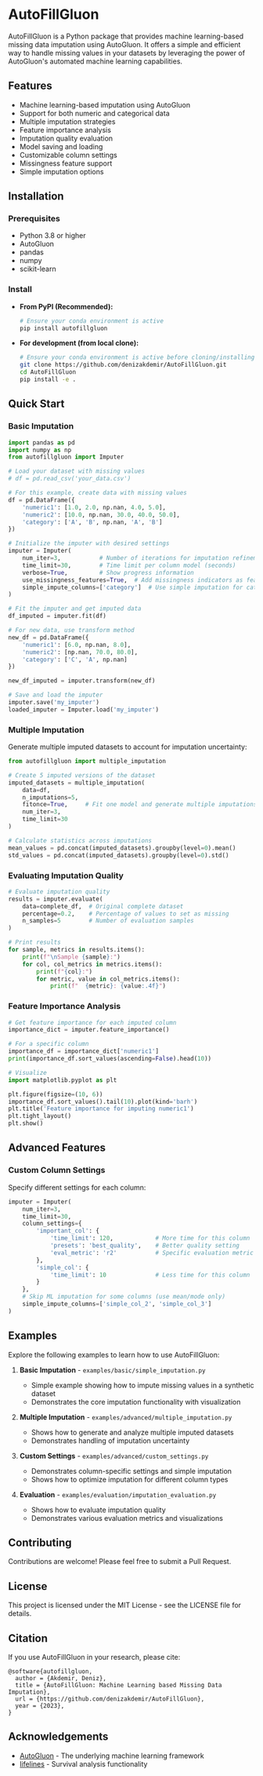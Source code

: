 # AutoFillGluon

AutoFillGluon is a Python package that provides machine learning-based missing data imputation using AutoGluon. It offers a simple and efficient way to handle missing values in your datasets by leveraging the power of AutoGluon's automated machine learning capabilities.

## Features

- Machine learning-based imputation using AutoGluon
- Support for both numeric and categorical data
- Multiple imputation strategies
- Feature importance analysis
- Imputation quality evaluation
- Model saving and loading
- Customizable column settings
- Missingness feature support
- Simple imputation options

## Installation

### Prerequisites

- Python 3.8 or higher
- AutoGluon
- pandas
- numpy
- scikit-learn

### Install

*   **From PyPI (Recommended):**
    ```bash
    # Ensure your conda environment is active
    pip install autofillgluon
    ```

*   **For development (from local clone):**
    ```bash
    # Ensure your conda environment is active before cloning/installing
    git clone https://github.com/denizakdemir/AutoFillGluon.git
    cd AutoFillGluon
    pip install -e .
    ```

## Quick Start

### Basic Imputation

```python
import pandas as pd 
import numpy as np
from autofillgluon import Imputer

# Load your dataset with missing values
# df = pd.read_csv('your_data.csv')

# For this example, create data with missing values
df = pd.DataFrame({
    'numeric1': [1.0, 2.0, np.nan, 4.0, 5.0],
    'numeric2': [10.0, np.nan, 30.0, 40.0, 50.0],
    'category': ['A', 'B', np.nan, 'A', 'B']
})

# Initialize the imputer with desired settings
imputer = Imputer(
    num_iter=3,           # Number of iterations for imputation refinement
    time_limit=30,        # Time limit per column model (seconds)
    verbose=True,         # Show progress information
    use_missingness_features=True,  # Add missingness indicators as features
    simple_impute_columns=['category']  # Use simple imputation for categorical columns
)

# Fit the imputer and get imputed data
df_imputed = imputer.fit(df)

# For new data, use transform method
new_df = pd.DataFrame({
    'numeric1': [6.0, np.nan, 8.0],
    'numeric2': [np.nan, 70.0, 80.0],
    'category': ['C', 'A', np.nan]
})

new_df_imputed = imputer.transform(new_df)

# Save and load the imputer
imputer.save('my_imputer')
loaded_imputer = Imputer.load('my_imputer')
```

### Multiple Imputation

Generate multiple imputed datasets to account for imputation uncertainty:

```python
from autofillgluon import multiple_imputation

# Create 5 imputed versions of the dataset
imputed_datasets = multiple_imputation(
    data=df,
    n_imputations=5,
    fitonce=True,     # Fit one model and generate multiple imputations
    num_iter=3,
    time_limit=30
)

# Calculate statistics across imputations
mean_values = pd.concat(imputed_datasets).groupby(level=0).mean()
std_values = pd.concat(imputed_datasets).groupby(level=0).std()
```

### Evaluating Imputation Quality

```python
# Evaluate imputation quality
results = imputer.evaluate(
    data=complete_df,  # Original complete dataset
    percentage=0.2,    # Percentage of values to set as missing
    n_samples=5        # Number of evaluation samples
)

# Print results
for sample, metrics in results.items():
    print(f"\nSample {sample}:")
    for col, col_metrics in metrics.items():
        print(f"{col}:")
        for metric, value in col_metrics.items():
            print(f"  {metric}: {value:.4f}")
```

### Feature Importance Analysis

```python
# Get feature importance for each imputed column
importance_dict = imputer.feature_importance()

# For a specific column
importance_df = importance_dict['numeric1']
print(importance_df.sort_values(ascending=False).head(10))

# Visualize
import matplotlib.pyplot as plt

plt.figure(figsize=(10, 6))
importance_df.sort_values().tail(10).plot(kind='barh')
plt.title('Feature importance for imputing numeric1')
plt.tight_layout()
plt.show()
```

## Advanced Features

### Custom Column Settings

Specify different settings for each column:

```python
imputer = Imputer(
    num_iter=3,
    time_limit=30,
    column_settings={
        'important_col': {
            'time_limit': 120,            # More time for this column
            'presets': 'best_quality',    # Better quality setting
            'eval_metric': 'r2'           # Specific evaluation metric
        },
        'simple_col': {
            'time_limit': 10              # Less time for this column
        }
    },
    # Skip ML imputation for some columns (use mean/mode only)
    simple_impute_columns=['simple_col_2', 'simple_col_3']
)
```

## Examples

Explore the following examples to learn how to use AutoFillGluon:

1. **Basic Imputation** - `examples/basic/simple_imputation.py`
   - Simple example showing how to impute missing values in a synthetic dataset
   - Demonstrates the core imputation functionality with visualization

2. **Multiple Imputation** - `examples/advanced/multiple_imputation.py`
   - Shows how to generate and analyze multiple imputed datasets
   - Demonstrates handling of imputation uncertainty

3. **Custom Settings** - `examples/advanced/custom_settings.py`
   - Demonstrates column-specific settings and simple imputation
   - Shows how to optimize imputation for different column types

4. **Evaluation** - `examples/evaluation/imputation_evaluation.py`
   - Shows how to evaluate imputation quality
   - Demonstrates various evaluation metrics and visualizations

## Contributing

Contributions are welcome! Please feel free to submit a Pull Request.

## License

This project is licensed under the MIT License - see the LICENSE file for details.

## Citation

If you use AutoFillGluon in your research, please cite:

```
@software{autofillgluon,
  author = {Akdemir, Deniz},
  title = {AutoFillGluon: Machine Learning based Missing Data Imputation},
  url = {https://github.com/denizakdemir/AutoFillGluon},
  year = {2023},
}
```

## Acknowledgements

- [AutoGluon](https://auto.gluon.ai/) - The underlying machine learning framework
- [lifelines](https://lifelines.readthedocs.io/) - Survival analysis functionality

